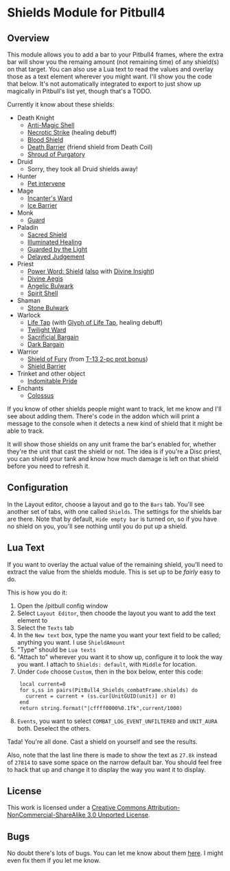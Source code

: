 Shields Module for Pitbull4
===========================


Overview
--------
This module allows you to add a bar to your Pitbull4 frames, where the extra bar will show you the remaing amount (not remaining time) of any shield(s) on that target.  You can also use a Lua text to read the values and overlay those as a text element wherever you might want.  I'll show you the code that below.  It's not automatically integrated to export to just show up magically in Pitbull's list yet, though that's a TODO.

Currently it know about these shields:

<script type="text/javascript" src="http://static.wowhead.com/widgets/power.js"></script>

 * Death Knight
    - [Anti-Magic Shell](http://wowhead.com/spell=48707)
    - [Necrotic Strike](http://wowhead.com/spell=73975) (healing debuff)
    - [Blood Shield](http://wowhead.com/spell=77535)
    - [Death Barrier](http://wowhead.com/spell=115635) (friend shield from Death Coil)
    - [Shroud of Purgatory](http://wowhead.com/spell=116888)
 * Druid
    - Sorry, they took all Druid shields away!
 * Hunter
    - [Pet intervene](http://wowhead.com/spell=53476)
 * Mage
    - [Incanter's Ward](http://wowhead.com/spell=1463)
    - [Ice Barrier](http://wowhead.com/spell=11426)
 * Monk
    - [Guard](http://wowhead.com/spell=118604)
 * Paladin
    - [Sacred Shield](http://wowhead.com/spell=65148)
    - [Illuminated Healing](http://wowhead.com/spell=86273)
    - [Guarded by the Light](http://wowhead.com/spell=88063)
    - [Delayed Judgement](http://wowhead.com/spell=105801)
 * Priest
    - [Power Word: Shield](http://wowhead.com/spell=17) ([also](http://wowhead.com/spell=123258) with [Divine Insight](http://www.wowhead.com/spell=109175))
    - [Divine Aegis](http://wowhead.com/spell=47753)
    - [Angelic Bulwark](http://wowhead.com/spell=114214)
    - [Spirit Shell](http://wowhead.com/spell=114908)
 * Shaman
    - [Stone Bulwark](http://wowhead.com/spell=114893)
 * Warlock
    - [Life Tap](http://wowhead.com/spell=1454) (with [Glyph of Life Tap](http://www.wowhead.com/item=45785), healing debuff)
    - [Twilight Ward](http://wowhead.com/spell=6229)
    - [Sacrificial Bargain](http://wowhead.com/spell=108416)
    - [Dark Bargain](http://wowhead.com/spell=110913)
 * Warrior
    - [Shield of Fury](http://wowhead.com/spell=105909) (from [T-13 2-pc prot bonus](http://www.wowhead.com/spell=105908))
    - [Shield Barrier](http://wowhead.com/spell=112048)
 * Trinket and other object
    - [Indomitable Pride](http://wowhead.com/spell=108008)
 * Enchants
    - [Colossus](http://wowhead.com/spell=116631)


If you know of other shields people might want to track, let me know and I'll see about adding them.  There's code in the addon which will print a message to the console when it detects a new kind of shield that it might be able to track.

It will show those shields on any unit frame the bar's enabled for, whether they're the unit that cast the shield or not.  The idea is if you're a Disc priest, you can shield your tank and know how much damage is left on that shield before you need to refresh it.


Configuration
-------------
In the Layout editor, choose a layout and go to the `Bars` tab.  You'll see another set of tabs, with one called `Shields`.  The settings for the shields bar are there.  Note that by default, `Hide empty bar` is turned on, so if you have no shield on you, you'll see nothing until you do put up a shield.


Lua Text
--------
If you want to overlay the actual value of the remaining shield, you'll need to extract the value from the shields module.  This is set up to be *fairly* easy to do.

This is how you do it:

1. Open the /pitbull config window
2. Select `Layout Editor`, then choode the layout you want to add the text element to
3. Select the `Texts` tab
4. In the `New text` box, type the name you want your text field to be called; anything you want.  I use `ShieldAmount`
5. "Type" should be `Lua texts`
6. "Attach to" wherever you want it to show up, configure it to look the way you want.  I attach to `Shields: default`, with `Middle` for location.
7. Under `Code` choose `Custom`, then in the box below, enter this code:

<pre><code>    local current=0
    for s,ss in pairs(PitBull4_Shields_combatFrame.shields) do
      current = current + (ss.cur[UnitGUID(unit)] or 0)
    end
    return string.format("|cffff0000%0.1fk",current/1000)</code></pre>

8. `Events`, you want to select `COMBAT_LOG_EVENT_UNFILTERED` and `UNIT_AURA` both.  Deselect the others.

Tada!  You're all done.  Cast a shield on yourself and see the results.

Also, note that the last line there is made to show the text as `27.8k` instead of `27814` to save some space on the narrow default bar.  You should feel free to hack that up and change it to display the way you want it to display.


License
-------
This work is licensed under a [Creative Commons Attribution-NonCommercial-ShareAlike 3.0 Unported License](http://creativecommons.org/licenses/by-nc-sa/3.0/).


Bugs
----
No doubt there's lots of bugs.  You can let me know about them [here](https://github.com/hughescr/Pitbull4_Shields/issues).  I might even fix them if you let me know.
